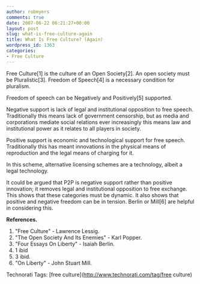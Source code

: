 ```yaml
---
author: robmyers
comments: true
date: 2007-06-22 06:21:27+00:00
layout: post
slug: what-is-free-culture-again
title: What Is Free Culture? (Again)
wordpress_id: 1363
categories:
- Free Culture
---
```


Free Culture[1] is the culture of an Open Society[2]. An open society must be Pluralistic[3]. Freedom of Speech[4] is a necessary condition for pluralism.  
  
Freedom of speech can be Negatively and Positively[5] supported.  
  
Negative support is lack of legal and institutional opposition to free speech. Traditionally this means lack of government censorship, but as media and corporations mediate social relations ever increasingly this means law and institutional power as it relates to all players in society.  
  
Positive support is economic and technological support for free speech. Traditionally this has meant innovations in the physical means of reproduction and the legal means of charging for it.  
  
In this scheme, alternative licensing schemes are a technology, albeit a legal technology.  
  
It could be argued that P2P is negative support rather than positive innovation; it removes legal and institutional opposition to free exchange. This shows that these categories must be dynamic. It also shows that positive and negative freedom can be in tension. Berlin or Mill[6] are helpful in considering this.  
  
**References.**  
  
1. "Free Culture" - Lawrence Lessig.  
2. "The Open Society And Its Enemies" - Karl Popper.  
3. "Four Essays On Liberty" - Isaiah Berlin.  
4. 1 ibid  
5. 3 ibid.  
6. "On Liberty" - John Stuart Mill.  


Technorati Tags: [free culture](http://www.technorati.com/tag/free culture)

  


